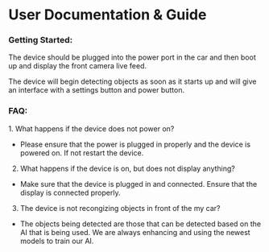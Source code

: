 <h1>User Documentation & Guide</h1>

<h3>Getting Started:</h3>
The device should be plugged into the power port in the car and then boot up and display the front camera live feed.

The device will begin detecting objects as soon as it starts up and will give an interface with a settings button and power button. 

<h3>FAQ:</h3>
1. What happens if the device does not power on?

* Please ensure that the power is plugged in properly and the device is powered on. If not restart the device.

2. What happens if the device is on, but does not display anything?

* Make sure that the device is plugged in and connected. Ensure that the display is connected properly.

3. The device is not recongizing objects in front of the my car?

* The objects being detected are those that can be detected based on the AI that is being used. We are always enhancing and using the newest models to train our AI. 
